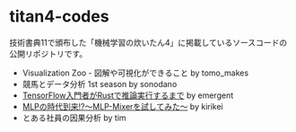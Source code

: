 # titan4-codes

技術書典11で頒布した「機械学習の炊いたん4」に掲載しているソースコードの公開リポジトリです。

- Visualization Zoo - 図解や可視化ができること by tomo_makes
- 競馬とデータ分析 1st season by sonodano
- [TensorFlow入門者がRustで推論実行するまで](./emergent) by emergent
- [MLPの時代到来!?〜MLP-Mixerを試してみた〜](./kirikei) by kirikei
- とある社員の因果分析 by tim
